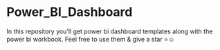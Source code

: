 # Power_BI_Dashboard
In this repository you'll get power bi dashboard templates along with the power bi workbook. Feel free to use them & give a star ⭐☺️

